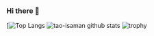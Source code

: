 ### Hi there 👋

[![Top Langs](https://github-readme-stats.vercel.app/api/top-langs/?username=beam19857&theme=vue-dark)
![tao-isaman github stats](https://github-readme-stats.vercel.app/api?username=beam19857&show_icons=true&theme=vue-dark)
![trophy](https://github-profile-trophy.vercel.app/?username=beam19857&theme=onedark)


